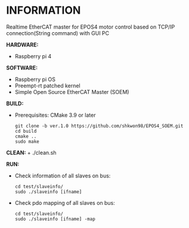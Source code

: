 # INFORMATION
Realtime EtherCAT master for EPOS4 motor control based on TCP/IP connection(String command) with GUI PC


**HARDWARE:**
+ Raspberry pi 4

**SOFTWARE:**
+ Raspberry pi OS
+ Preempt-rt patched kernel
+ Simple Open Source EtherCAT Master (SOEM)

**BUILD:**
+ Prerequisites: CMake 3.9 or later

      git clone -b ver.1.0 https://github.com/shkwon98/EPOS4_SOEM.git
      cd build
      cmake ..
      sudo make

**CLEAN:**
+
      ./clean.sh


**RUN:**
* Check information of all slaves on bus:

      cd test/slaveinfo/
      sudo ./slaveinfo [ifname]
	
* Check pdo mapping of all slaves on bus:

      cd test/slaveinfo/
      sudo ./slaveinfo [ifname] -map
